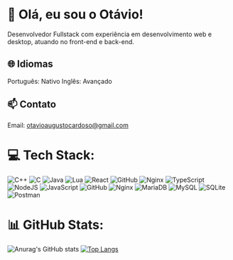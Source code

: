 # 📌 Olá, eu sou o Otávio!
Desenvolvedor Fullstack com experiência em desenvolvimento web e desktop, atuando no front-end e back-end.

## 🌐 Idiomas
Português: Nativo
Inglês: Avançado

## 📫 Contato
Email: otavioaugustocardoso@gmail.com

# 💻 Tech Stack:
![C++](https://img.shields.io/badge/c++-%2300599C.svg?style=for-the-badge&logo=c%2B%2B&logoColor=white) ![C](https://img.shields.io/badge/c-%2300599C.svg?style=for-the-badge&logo=c&logoColor=white) ![Java](https://img.shields.io/badge/java-%23ED8B00.svg?style=for-the-badge&logo=java&logoColor=white) ![Lua](https://img.shields.io/badge/lua-%232C2D72.svg?style=for-the-badge&logo=lua&logoColor=white) ![React](https://img.shields.io/badge/react-%232C2D72.svg?style=for-the-badge&logo=react&logoColor=white) ![GitHub](https://img.shields.io/badge/GitHub-%23121011.svg?style=for-the-badge&logo=github&logoColor=white) ![Nginx](https://img.shields.io/badge/nginx-%23009639.svg?style=for-the-badge&logo=nginx&logoColor=white) ![TypeScript](https://img.shields.io/badge/typescript-%232C2D72.svg?style=for-the-badge&logo=typescript&logoColor=white) ![NodeJS](https://img.shields.io/badge/nodejs-%232C2D72.svg?style=for-the-badge&logo=node.js&logoColor=white) ![JavaScript](https://img.shields.io/badge/javascript-%232C2D72.svg?style=for-the-badge&logo=javascript&logoColor=white) ![GitHub](https://img.shields.io/badge/GitHub-%23121011.svg?style=for-the-badge&logo=github&logoColor=white) ![Nginx](https://img.shields.io/badge/nginx-%23009639.svg?style=for-the-badge&logo=nginx&logoColor=white) ![MariaDB](https://img.shields.io/badge/MariaDB-003545?style=for-the-badge&logo=mariadb&logoColor=white) ![MySQL](https://img.shields.io/badge/mysql-%2300f.svg?style=for-the-badge&logo=mysql&logoColor=white) ![SQLite](https://img.shields.io/badge/sqlite-%2307405e.svg?style=for-the-badge&logo=sqlite&logoColor=white) ![Postman](https://img.shields.io/badge/Postman-FF6C37?style=for-the-badge&logo=postman&logoColor=white)

# 📊 GitHub Stats:
![Anurag's GitHub stats](https://github-readme-stats.vercel.app/api?username=otavio-aug&show_icons=true&theme=dracula)
[![Top Langs](https://github-readme-stats.vercel.app/api/top-langs/?username=otavio-aug&layout=donut&theme=dracula)](https://github.com/otavio-aug/github-readme-stats)
